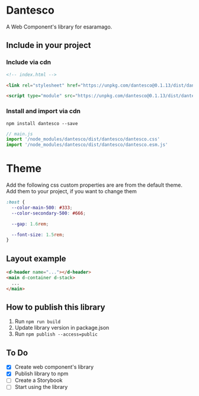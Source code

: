 # Dantesco
A Web Component's library for esaramago.

## Include in your project

### Include via cdn
```html
<!-- index.html -->

<link rel="stylesheet" href="https://unpkg.com/dantesco@0.1.13/dist/dantesco/dantesco.css">

<script type="module" src="https://unpkg.com/dantesco@0.1.13/dist/dantesco/dantesco.esm.js"></script>
```

### Install and import via cdn
```
npm install dantesco --save
```

```js
// main.js
import '/node_modules/dantesco/dist/dantesco/dantesco.css'
import '/node_modules/dantesco/dist/dantesco/dantesco.esm.js'
```

# Theme
Add the following css custom properties are are from the default theme. Add them to your project, if you want to change them
```css
:host {
  --color-main-500: #333;
  --color-secondary-500: #666;

  --gap: 1.6rem;

  --font-size: 1.5rem;
}
```

## Layout example
```html
<d-header name="..."></d-header>
<main d-container d-stack>
  ...
</main>
```

## How to publish this library
1. Run `npm run build`
2. Update library version in package.json
3. Run `npm publish --access=public`

## To Do
- [x] Create web component's library
- [x] Publish library to npm
- [ ] Create a Storybook 
- [ ] Start using the library
